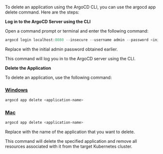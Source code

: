 To delete an application using the ArgoCD CLI, you can use the argocd app delete command. Here are the steps:

**Log in to the ArgoCD Server using the CLI**

Open a command prompt or terminal and enter the following command:

```powershell
argocd login localhost:8080 --insecure --username admin --password <initial-admin-password>
```

Replace <initial-admin-password> with the initial admin password obtained earlier.

This command will log you in to the ArgoCD server using the CLI.

**Delete the Application**

To delete an application, use the following command:

### [Windows](#tab/powershell)

```powershell
argocd app delete <application-name>
```

### [Mac](#tab/bash)

```bash
argocd app delete <application-name>
```

Replace <application-name> with the name of the application that you want to delete.

This command will delete the specified application and remove all resources associated with it from the target Kubernetes cluster.